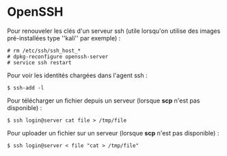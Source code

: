OpenSSH
=======

Pour renouveler les clés d'un serveur ssh (utile lorsqu'on utilise des images
pré-installées type ''kali'' par exemple) :
```
# rm /etc/ssh/ssh_host_*
# dpkg-reconfigure openssh-server
# service ssh restart
```

Pour voir les identités chargées dans l'agent ssh :
```
$ ssh-add -l
```

Pour télécharger un fichier depuis un serveur (lorsque **scp** n'est pas
disponible) :
```
$ ssh login@server cat file > /tmp/file
```

Pour uploader un fichier sur un serveur  (lorsque **scp** n'est pas
disponible) :
```
$ ssh login@server < file "cat > /tmp/file"
```
